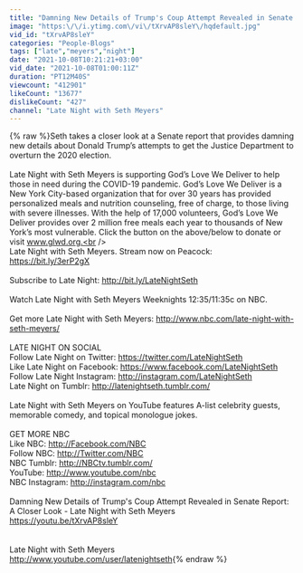 ```yaml
---
title: "Damning New Details of Trump's Coup Attempt Revealed in Senate Report: A Closer Look"
image: "https:\/\/i.ytimg.com\/vi\/tXrvAP8sleY\/hqdefault.jpg"
vid_id: "tXrvAP8sleY"
categories: "People-Blogs"
tags: ["late","meyers","night"]
date: "2021-10-08T10:21:21+03:00"
vid_date: "2021-10-08T01:00:11Z"
duration: "PT12M40S"
viewcount: "412901"
likeCount: "13677"
dislikeCount: "427"
channel: "Late Night with Seth Meyers"
---
```

{% raw %}Seth takes a closer look at a Senate report that provides damning new details about Donald Trump’s attempts to get the Justice Department to overturn the 2020 election.<br /><br />Late Night with Seth Meyers is supporting God’s Love We Deliver to help those in need during the COVID-19 pandemic. God’s Love We Deliver is a New York City-based organization that for over 30 years has provided personalized meals and nutrition counseling, free of charge, to those living with severe illnesses. With the help of 17,000 volunteers, God’s Love We Deliver provides over 2 million free meals each year to thousands of New York’s most vulnerable. Click the button on the above/below to donate or visit www.glwd.org.<br /><br />Late Night with Seth Meyers.  Stream now on Peacock: <a rel="nofollow" target="blank" href="https://bit.ly/3erP2gX">https://bit.ly/3erP2gX</a><br /><br />Subscribe to Late Night: <a rel="nofollow" target="blank" href="http://bit.ly/LateNightSeth">http://bit.ly/LateNightSeth</a><br /> <br />Watch Late Night with Seth Meyers Weeknights 12:35/11:35c on NBC.<br /> <br />Get more Late Night with Seth Meyers: <a rel="nofollow" target="blank" href="http://www.nbc.com/late-night-with-seth-meyers/">http://www.nbc.com/late-night-with-seth-meyers/</a><br /> <br />LATE NIGHT ON SOCIAL<br />Follow Late Night on Twitter: <a rel="nofollow" target="blank" href="https://twitter.com/LateNightSeth">https://twitter.com/LateNightSeth</a><br />Like Late Night on Facebook: <a rel="nofollow" target="blank" href="https://www.facebook.com/LateNightSeth">https://www.facebook.com/LateNightSeth</a><br />Follow Late Night Instagram: <a rel="nofollow" target="blank" href="http://instagram.com/LateNightSeth">http://instagram.com/LateNightSeth</a><br />Late Night on Tumblr: <a rel="nofollow" target="blank" href="http://latenightseth.tumblr.com/">http://latenightseth.tumblr.com/</a><br /> <br />Late Night with Seth Meyers on YouTube features A-list celebrity guests, memorable comedy, and topical monologue jokes.<br /> <br />GET MORE NBC<br />Like NBC: <a rel="nofollow" target="blank" href="http://Facebook.com/NBC">http://Facebook.com/NBC</a><br />Follow NBC: <a rel="nofollow" target="blank" href="http://Twitter.com/NBC">http://Twitter.com/NBC</a><br />NBC Tumblr: <a rel="nofollow" target="blank" href="http://NBCtv.tumblr.com/">http://NBCtv.tumblr.com/</a><br />YouTube: <a rel="nofollow" target="blank" href="http://www.youtube.com/nbc">http://www.youtube.com/nbc</a><br />NBC Instagram: <a rel="nofollow" target="blank" href="http://instagram.com/nbc">http://instagram.com/nbc</a><br /> <br />Damning New Details of Trump's Coup Attempt Revealed in Senate Report: A Closer Look - Late Night with Seth Meyers<br /><a rel="nofollow" target="blank" href="https://youtu.be/tXrvAP8sleY">https://youtu.be/tXrvAP8sleY</a><br /><br /><br />Late Night with Seth Meyers<br /><a rel="nofollow" target="blank" href="http://www.youtube.com/user/latenightseth">http://www.youtube.com/user/latenightseth</a>{% endraw %}
